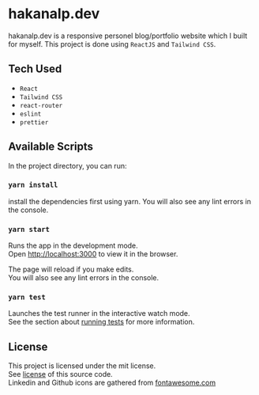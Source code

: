 # hakanalp.dev

hakanalp.dev is a responsive personel blog/portfolio website which I built for myself.
This project is done using `ReactJS` and `Tailwind CSS`.

## Tech Used

- `React`
- `Tailwind CSS`
- `react-router`
- `eslint`
- `prettier`

## Available Scripts

In the project directory, you can run:

### `yarn install`

install the dependencies first using yarn.
You will also see any lint errors in the console.

### `yarn start`

Runs the app in the development mode.\
Open [http://localhost:3000](http://localhost:3000) to view it in the browser.

The page will reload if you make edits.\
You will also see any lint errors in the console.

### `yarn test`

Launches the test runner in the interactive watch mode.\
See the section about [running tests](https://facebook.github.io/create-react-app/docs/running-tests) for more information.

## License
This project is licensed under the mit license.\
See [license](/LICENSE) of this source code.\
Linkedin and Github icons are gathered from [fontawesome.com](https://fontawesome.com)

